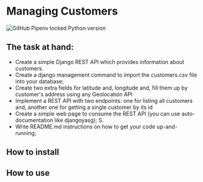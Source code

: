 # Managing Customers
![GitHub Pipenv locked Python version](https://img.shields.io/github/pipenv/locked/python-version/Eduardo-Lucas/oowlish)
## The task at hand:

- Create a simple Django REST API which provides information about customers.
- Create a django management command to import the customers.csv file into your database;  
- Create two extra fields for latitude and, longitude and, fill them up by customer's address using any 
 Geolocation API
- Implement a REST API with two endpoints: one for listing all customers and, another one for getting
a single customer by its id 
- Create a simple web page to consume the REST API (you can use auto-documentation like djangoyasg);
S. 
- Write README.md instructions on how to get your code up-and-running;

## How to install

## How to use